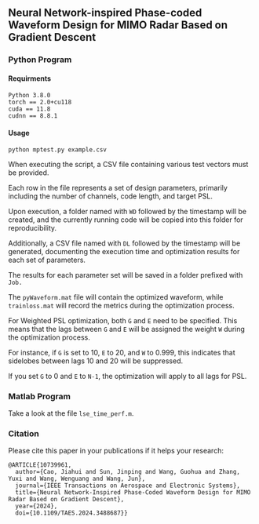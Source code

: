 ## Neural Network-inspired Phase-coded Waveform Design for MIMO Radar Based on Gradient Descent
### Python Program
#### Requirments

```
Python 3.8.0
torch == 2.0+cu118
cuda == 11.8
cudnn == 8.8.1
```

#### Usage

```
python mptest.py example.csv
```

When executing the script, a CSV file containing various test vectors must be provided. 

Each row in the file represents a set of design parameters, primarily including the number of channels, code length, and target PSL.

Upon execution, a folder named with `WD` followed by the timestamp will be created, and the currently running code will be copied into this folder for reproducibility. 

Additionally, a CSV file named with `DL` followed by the timestamp will be generated, documenting the execution time and optimization results for each set of parameters.

The results for each parameter set will be saved in a folder prefixed with `Job.` 

The `pyWaveform.mat` file will contain the optimized waveform, while `trainloss.mat` will record the metrics during the optimization process.

For Weighted PSL optimization, both `G` and `E` need to be specified. This means that the lags between `G` and `E` will be assigned the weight `W` during the optimization process.

For instance, if `G` is set to 10, `E` to 20, and `W` to 0.999, this indicates that sidelobes between lags 10 and 20 will be suppressed.

If you set `G` to 0 and `E` to `N-1`, the optimization will apply to all lags for PSL.

### Matlab Program

Take a look at the file `lse_time_perf.m`.

### Citation

Please cite this paper in your publications if it helps your research:

```
@ARTICLE{10739961,
  author={Cao, Jiahui and Sun, Jinping and Wang, Guohua and Zhang, Yuxi and Wang, Wenguang and Wang, Jun},
  journal={IEEE Transactions on Aerospace and Electronic Systems}, 
  title={Neural Network-Inspired Phase-Coded Waveform Design for MIMO Radar Based on Gradient Descent}, 
  year={2024},
  doi={10.1109/TAES.2024.3488687}}
```
